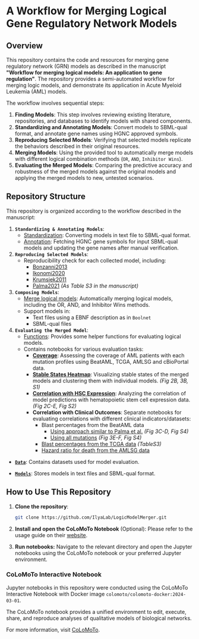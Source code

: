 # A Workflow for Merging Logical Gene Regulatory Network Models

## Overview

This repository contains the code and resources for merging gene regulatory network (GRN) models as described in the manuscript **"Workflow for merging logical models: An application to gene regulation"**. The repository provides a semi-automated workflow for merging logic models, and demonstrate its application in Acute Myeloid Leukemia (AML) models.

The workflow involves sequential steps:

1. **Finding Models**: This step involves reviewing existing literature, repositories, and databases to identify models with shared components.
2. **Standardizing and Annotating Models**: Convert models to SBML-qual format, and annotate gene names using HGNC approved symbols.
3. **Reproducing Selected Models**: Verifying that selected models replicate the behaviors described in their original resources.
4. **Merging Models**: Using the provided tool to automatically merge models with different logical combination methods (`OR`, `AND`, `Inhibitor Wins`).
5. **Evaluating the Merged Models**: Comparing the predictive accuracy and robustness of the merged models against the original models and applying the merged models to new, untested scenarios. 

## Repository Structure

This repository is organized according to the workflow described in the manuscript:

1. **`Standardizing & Annotating Models`**:
    - [Standardization](Standardizing%20and%20annotating%20models/Convert%20model%20in%20text%20file%20to%20SBML-qual.ipynb): Converting models in text file to SBML-qual format.
    - [Annotation](Standardizing%20and%20annotating%20models/Standardize%20gene%20names%20to%20HGNC%20symbol.ipynb): Fetching HGNC gene symbols for input SBML-qual models and updating the gene names after manual verification.
2. **`Reproducing Selected Models`**: 
    - Reproducibility check for each collected model, including:
        - [Bonzanni2013](Reproducing%20selected%20models/Bonzanni2013/Bonzanni2013.ipynb)
        - [Ikonomi2020](Reproducing%20selected%20models/Ikonomi2020/Ikonomi2020.ipynb)
        - [Krumsiek2011](Reproducing%20selected%20models/Krumsiek2011/Krumsiek2011.ipynb)
        - [Palma2021](Reproducing%20selected%20models/Palma2021/Palma2021.ipynb) *(As Table S3 in the manuscript)*
3. **`Composing Models`**: 
    - [Merge logical models](Composing%20models/Merge%20logical%20models.ipynb): Automatically merging logical models, including the OR, AND, and Inhibitor Wins methods.
    - Support models in:
        - Text files using a EBNF description as in `Boolnet`
        - SBML-qual files
4. **`Evaluating the Merged Model`**: 
    - [Functions](Evaluating%20the%20merged%20model/Helper%20functions.ipynb): Provides some helper functions for evaluating logical models.
    - Contains notebooks for various evaluation tasks:
        - [**Coverage**](Evaluating%20the%20merged%20model/Coverage.ipynb): Assessing the coverage of AML patients with each mutation profiles using BeatAML, TCGA, AMLSG and cBioPortal data.
        - [**Stable States Heatmap**](Evaluating%20the%20merged%20model/Stable%20states%20heatmap.ipynb): Visualizing stable states of the merged models and clustering them with individual models. *(Fig 2B, 3B, S1)*
        - [**Correlation with HSC Expression**](Evaluating%20the%20merged%20model/Correlation%20with%20HSC%20expression.ipynb): Analyzing the correlation of model predictions with hematopoietic stem cell expression data. *(Fig 2C-E, Fig S2)*
        - **Correlation with Clinical Outcomes**: Separate notebooks for evaluating correlations with different clinical indicators/datasets:
            - Blast percentages from the BeatAML data
                - [Using approach similar to Palma et al.](Evaluating%20the%20merged%20model/Correlation%20with%20clinical%20outcome_BeatAML_Palma%20approach.ipynb) *(Fig 3C-D, Fig S4)*
                - [Using all mutations](Evaluating%20the%20merged%20model/Correlation%20with%20clinical%20outcome_BeatAML_all%20mutation.ipynb) *(Fig 3E-F, Fig S4)*
            - [Blast percentages from the TCGA data](Evaluating%20the%20merged%20model/Correlation%20with%20clinical%20outcome_TCGA.ipynb) *(TableS3)*
            - [Hazard ratio for death from the AMLSG data](Evaluating%20the%20merged%20model/Correlation%20with%20clinical%20outcome_AMLSG.ipynb)

- [**`Data`**](Data): Contains datasets used for model evaluation.
   
- [**`Models`**](Models): Stores models in text files and SBML-qual format.


## How to Use This Repository

1. **Clone the repository**:
   ```bash
   git clone https://github.com/IlyaLab/LogicModelMerger.git

2. **Install and open the CoLoMoTo Notebook** (Optional):
   Please refer to the usage guide on their [website](https://colomoto.github.io/colomoto-docker/).

3. **Run notebooks:**
   Navigate to the relevant directory and open the Jupyter notebooks using the CoLoMoTo notebook or your preferred Jupyter environment.


### CoLoMoTo Interactive Notebook

Jupyter notebooks in this repository were conducted using the CoLoMoTo Interactive Notebook with Docker image `colomoto/colomoto-docker:2024-03-01`.
  
 The CoLoMoTo notebook provides a unified environment to edit, execute, share, and reproduce analyses of qualitative models of biological networks.

For more information, visit [CoLoMoTo](http://www.colomoto.org/notebook/).

